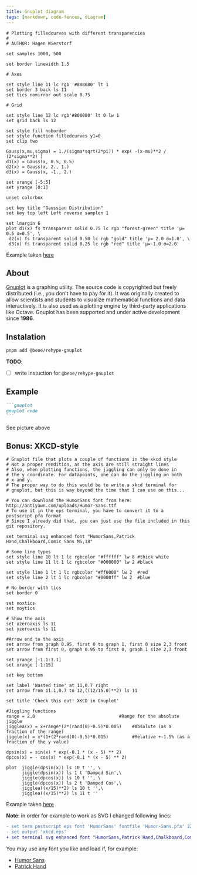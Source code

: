 ```yaml
---
title: Gnuplot diagram
tags: [markdown, code-fences, diagram]
---
```


```gnuplot
# Plotting filledcurves with different transparencies
#
# AUTHOR: Hagen Wierstorf

set samples 1000, 500

set border linewidth 1.5

# Axes

set style line 11 lc rgb '#808080' lt 1
set border 3 back ls 11
set tics nomirror out scale 0.75

# Grid

set style line 12 lc rgb'#808080' lt 0 lw 1
set grid back ls 12

set style fill noborder
set style function filledcurves y1=0
set clip two

Gauss(x,mu,sigma) = 1./(sigma*sqrt(2*pi)) * exp( -(x-mu)**2 / (2*sigma**2) )
d1(x) = Gauss(x, 0.5, 0.5)
d2(x) = Gauss(x, 2., 1.)
d3(x) = Gauss(x, -1., 2.)

set xrange [-5:5]
set yrange [0:1]

unset colorbox

set key title "Gaussian Distribution"
set key top left Left reverse samplen 1

set lmargin 6
plot d1(x) fs transparent solid 0.75 lc rgb "forest-green" title 'µ= 0.5 σ=0.5', \
 d2(x) fs transparent solid 0.50 lc rgb "gold" title 'µ= 2.0 σ=1.0', \
 d3(x) fs transparent solid 0.25 lc rgb "red" title 'µ=-1.0 σ=2.0'
```

Example taken [here](http://gnuplotting.org/filledcurves-with-different-transparency/index.html)

## About

[Gnuplot](https://gnuplot.sourceforge.net/) is a graphing utility. The source code is copyrighted but freely distributed (i.e., you don't have to pay for it). It was originally created to allow scientists and students to visualize mathematical functions and data interactively. It is also used as a plotting engine by third-party applications like Octave. Gnuplot has been supported and under active development since **1986**.

## Instalation

```bash title="Instal dependencies…"
pnpm add @beoe/rehype-gnuplot
```

**TODO**:

- [ ] write instuction for `@beoe/rehype-gnuplot`

## Example

````md
```gnuplot
gnuplot code
```
````

See picture above

## Bonus: XKCD-style

```gnuplot
# Gnuplot file that plots a couple of functions in the xkcd style
# Not a proper rendition, as the axis are still straight lines
# Also, when plotting functions, the jiggling can only be done in
# the y coordinate. For datapoints, one can do the jiggling on both
# x and y.
# The proper way to do this would be to write a xkcd terminal for
# gnuplot, but this is way beyond the time that I can use on this...

# You can download the HumorSans font from here: http://antiyawn.com/uploads/Humor-Sans.ttf
# To use it in the eps terminal, you have to convert it to a postscript pfa format
# Since I already did that, you can just use the file included in this git repository.

set terminal svg enhanced font "HumorSans,Patrick Hand,Chalkboard,Comic Sans MS,18"

# Some line types
set style line 10 lt 1 lc rgbcolor "#ffffff" lw 8 #thick white
set style line 11 lt 1 lc rgbcolor "#000000" lw 2 #black

set style line 1 lt 1 lc rgbcolor "#ff0000" lw 2  #red
set style line 2 lt 1 lc rgbcolor "#0000ff" lw 2  #blue

# No border with tics
set border 0

set noxtics
set noytics

# Show the axis
set xzeroaxis ls 11
set yzeroaxis ls 11

#Arrow end to the axis
set arrow from graph 0.95, first 0 to graph 1, first 0 size 2,3 front
set arrow from first 0, graph 0.95 to first 0, graph 1 size 2,3 front

set yrange [-1.1:1.1]
set xrange [-1:15]

set key bottom

set label 'Wasted time' at 11,0.7 right
set arrow from 11.1,0.7 to 12,((12/15.0)**2) ls 11

set title 'Check this out! XKCD in Gnuplot'

#Jiggling functions
range = 2.0                                #Range for the absolute jiggle
jigglea(x) = x+range*(2*(rand(0)-0.5)*0.005)    #Absolute (as a fraction of the range)
jiggle(x) = x*(1+(2*rand(0)-0.5)*0.015)         #Relative +-1.5% (as a fraction of the y value)

dpsin(x) = sin(x) * exp(-0.1 * (x - 5) ** 2)
dpcos(x) = - cos(x) * exp(-0.1 * (x - 5) ** 2)

plot  jiggle(dpsin(x)) ls 10 t '', \
      jiggle(dpsin(x)) ls 1 t 'Damped Sin',\
      jiggle(dpcos(x)) ls 10 t '', \
      jiggle(dpcos(x)) ls 2 t 'Damped Cos',\
      jigglea((x/15)**2) ls 10 t '',\
      jigglea((x/15)**2) ls 11 t ''
```

Example taken [here](https://rfonseca.github.io/xkcd-gnuplot/)

**Note**: in order for example to work as SVG I changed following lines:

```diff
- set term postscript eps font 'HumorSans' fontfile 'Humor-Sans.pfa' 22
- set output 'xkcd.eps'
+ set terminal svg enhanced font "HumorSans,Patrick Hand,Chalkboard,Comic Sans MS,18"
```

You may use any font you like and load if, for example:

- [Humor Sans](https://github.com/shreyankg/xkcd-desktop/blob/master/Humor-Sans.ttf)
- [Patrick Hand](https://fonts.google.com/specimen/Patrick+Hand)
